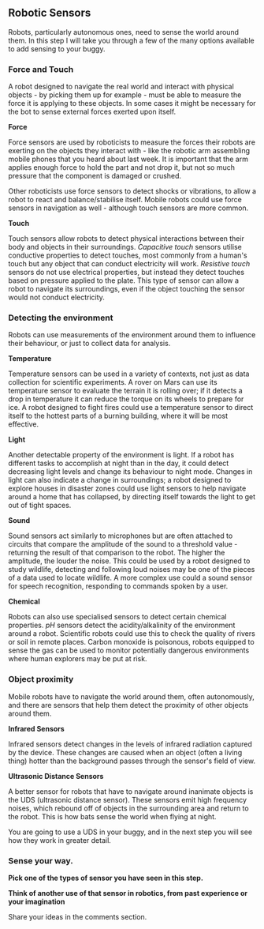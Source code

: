 [comment]: # (
Is this step open? Y/N
If so, short description of this step:
Related links:
Related files:
)

## Robotic Sensors

Robots, particularly autonomous ones, need to sense the world around them. In this step I will take you through a few of the many options available to add sensing to your buggy.

### Force and Touch

A robot designed to navigate the real world and interact with physical objects - by picking them up for example - must be able to measure the force it is applying to these objects. In some cases it might be necessary for the bot to sense external forces exerted upon itself.

**Force**

Force sensors are used by roboticists to measure the forces their robots are exerting on the objects they interact with - like the robotic arm assembling mobile phones that you heard about last week. It is important that the arm applies enough force to hold the part and not drop it, but not so much pressure that the component is damaged or crushed.

Other roboticists use force sensors to detect shocks or vibrations, to allow a robot to react and balance/stabilise itself. Mobile robots could use force sensors in navigation as well - although touch sensors are more common.

**Touch**

Touch sensors allow robots to detect physical interactions between their body and objects in their surroundings. *Capacitive touch* sensors utilise conductive properties to detect touches, most commonly from a human's touch but any object that can conduct electricity will work. *Resistive touch* sensors do not use electrical properties, but instead they detect touches based on pressure applied to the plate. This type of sensor can allow a robot to navigate its surroundings, even if the object touching the sensor would not conduct electricity.

### Detecting the environment

Robots can use measurements of the environment around them to influence their behaviour, or just to collect data for analysis.

**Temperature**

Temperature sensors can be used in a variety of contexts, not just as data collection for scientific experiments. A rover on Mars can use its temperature sensor to evaluate the terrain it is rolling over; if it detects a drop in temperature it can reduce the torque on its wheels to prepare for ice. A robot designed to fight fires could use a temperature sensor to direct itself to the hottest parts of a burning building, where it will be most effective.

**Light**

Another detectable property of the environment is light. If a robot has different tasks to accomplish at night than in the day, it could detect decreasing light levels and change its behaviour to night mode. Changes in light can also indicate a change in surroundings; a robot designed to explore houses in disaster zones could use light sensors to help navigate around a home that has collapsed, by directing itself towards the light to get out of tight spaces.

**Sound**

Sound sensors act similarly to microphones but are often attached to circuits that compare the amplitude of the sound to a threshold value - returning the result of that comparison to the robot. The higher the amplitude, the louder the noise. This could be used by a robot designed to study wildlife, detecting and following loud noises may be one of the pieces of a data used to locate wildlife. A more complex use could a sound sensor for speech recognition, responding to commands spoken by a user.

**Chemical**

Robots can also use specialised sensors to detect certain chemical properties. *pH* sensors detect the acidity/alkalinity of the environment around a robot. Scientific robots could use this to check the quality of rivers or soil in remote places. Carbon monoxide is poisonous, robots equipped to sense the gas can be used to monitor potentially dangerous environments where human explorers may be put at risk.

### Object proximity

Mobile robots have to navigate the world around them, often autonomously, and there are sensors that help them detect the proximity of other objects around them.

**Infrared Sensors**

Infrared sensors detect changes in the levels of infrared radiation captured by the device. These changes are caused when an object (often a living thing) hotter than the background passes through the sensor's field of view.

**Ultrasonic Distance Sensors**

A better sensor for robots that have to navigate around inanimate objects is the UDS (ultrasonic distance sensor). These sensors emit high frequency noises, which rebound off of objects in the surrounding area and return to the robot. This is how bats sense the world when flying at night.

You are going to use a UDS in your buggy, and in the next step you will see how they work in greater detail.

### Sense your way.

**Pick one of the types of sensor you have seen in this step.**

**Think of another use of that sensor in robotics, from past experience or your imagination**

Share your ideas in the comments section.

